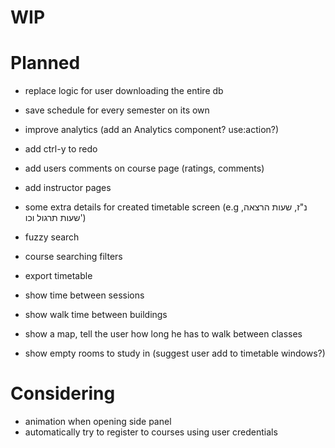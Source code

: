 # WIP

# Planned

- replace logic for user downloading the entire db
- save schedule for every semester on its own
- improve analytics (add an Analytics component? use:action?)

- add ctrl-y to redo
- add users comments on course page (ratings, comments)
- add instructor pages

- some extra details for created timetable screen (e.g נ"ז, שעות הרצאה, שעות תרגול וכו')
- fuzzy search

- course searching filters
- export timetable

- show time between sessions
- show walk time between buildings
- show a map, tell the user how long he has to walk between classes
- show empty rooms to study in (suggest user add to timetable windows?)

# Considering

- animation when opening side panel
- automatically try to register to courses using user credentials
